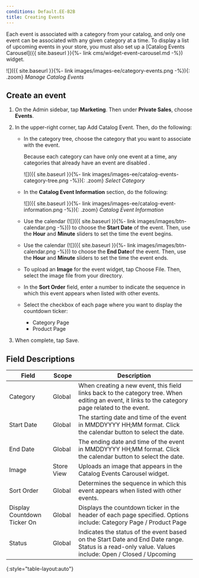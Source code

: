 ```yaml
---
conditions: Default.EE-B2B
title: Creating Events
---
```


Each event is associated with a category from your catalog, and only one event can be associated with any given category at a time. To display a list of upcoming events in your store, you must also set up a [Catalog Events Carousel]({{ site.baseurl }}{%- link cms/widget-event-carousel.md -%}) widget.

![]({{ site.baseurl }}{%- link images/images-ee/category-events.png -%}){: .zoom}
*Manage Catalog Events*

## Create an event

1. On the Admin sidebar, tap **Marketing**. Then under **Private Sales**, choose **Events**.

1. In the upper-right corner, tap <span class="btn">Add Catalog Event</span>. Then, do the following:

    * In the category tree, choose the category that you want to associate with the event.

        Because each category can have only one event at a time, any categories that already have an event are disabled .

        ![]({{ site.baseurl }}{%- link images/images-ee/catalog-events-category-tree.png -%}){: .zoom}
        *Select Category*

    * In the **Catalog Event Information** section, do the following:

        ![]({{ site.baseurl }}{%- link images/images-ee/catalog-event-information.png -%}){: .zoom}
        *Catalog Event Information*

    * Use the calendar (![]({{ site.baseurl }}{%- link images/images/btn-calendar.png -%})) to choose the **Start Date** of the event. Then, use the **Hour** and **Minute** sliders to set the time the event begins.

    * Use the calendar (![]({{ site.baseurl }}{%- link images/images/btn-calendar.png -%})) to choose the **End Date**of the event. Then, use the **Hour** and **Minute** sliders to set the time the event ends.

    * To upload an **Image** for the event widget, tap <span class="btn">Choose File</span>. Then, select the image file from your directory.

    * In the **Sort Order** field, enter a number to indicate the sequence in which this event appears when listed with other events.

    * Select the checkbox of each page where you want to display the countdown ticker:

        * Category Page
        * Product Page

1. When complete, tap <span class="btn">Save</span>.

## Field Descriptions

|Field|Scope|Description|
|--- |--- |--- |
|Category|Global|When creating a new event, this field links back to the category tree. When editing an event, it links to the category page  related to the event.|
|Start Date|Global|The starting date and time of the event in MMDDYYYY HH;MM format.  Click the calendar button to select the date.|
|End Date|Global|The ending date and time of the event in MMDDYYYY HH;MM format.  Click the calendar button to select the date.|
|Image|Store View|Uploads an image that appears in the Catalog Events Carousel widget.|
|Sort Order|Global|Determines the sequence in which this event appears when listed with other events.|
|Display Countdown Ticker On|Global|Displays the countdown ticker in the header of each page specified. Options include: Category Page / Product Page|
|Status|Global|Indicates the status of the event based on the Start Date and End Date range. Status is a read-only value. Values include: Open / Closed / Upcoming|
{:style="table-layout:auto"}